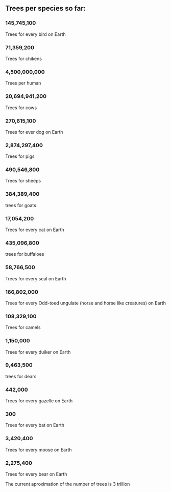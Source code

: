 ## Trees per species so far: ##

### 145,745,100 ### 
Trees for every bird on Earth

### 71,359,200 #### 
Trees for chikens

### 4,500,000,000 #### 
Trees per human

### 20,694,941,200 #### 
Trees for cows

### 270,615,100 ### 
Trees for ever dog on Earth

### 2,874,297,400 #### 
Trees for pigs

### 490,546,800 #### 
Trees for sheeps

### 384,389,400 ### 
trees for goats

### 17,054,200 ### 
Trees for every cat on Earth

### 435,096,800 ### 
trees for buffaloes

### 58,766,500 ### 
Trees for every seal on Earth

### 166,802,000 ###
Trees for every Odd-toed ungulate (horse and horse like creatures) on Earth

### 108,329,100 #### 
Trees for camels

### 1,150,000 ### 
Trees for every duiker on Earth

### 9,463,500 ### 
trees for dears

### 442,000 ### 
Trees for every gazelle on Earth

### 300 ### 
Trees for every bat on Earth

### 3,420,400 ### 
Trees for every moose on Earth

### 2,275,400 ###
Trees for every bear on Earth



The current aproximation of the number of trees is 3 trillion
